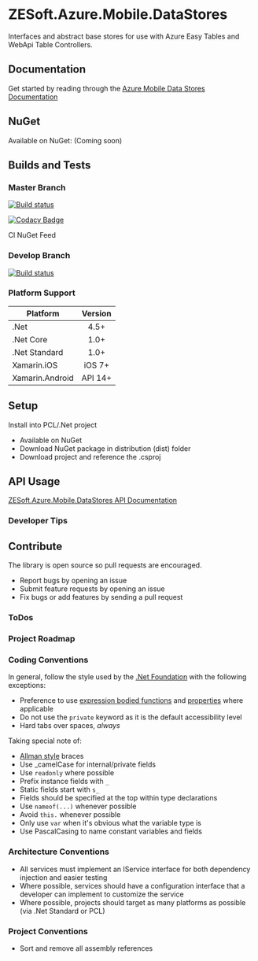 # ZESoft.Azure.Mobile.DataStores
Interfaces and abstract base stores for use with Azure Easy Tables and WebApi Table Controllers.

## Documentation
Get started by reading through the [Azure Mobile Data Stores Documentation](docs/README.md)

## NuGet
Available on NuGet: (Coming soon)

## Builds and Tests
### Master Branch
[![Build status](https://ci.appveyor.com/api/projects/status/s5o0ybwo10qr9eq7/branch/master?svg=true)](https://ci.appveyor.com/project/chriszumberge/zesoft-azure-mobile-datastores/branch/master)

[![Codacy Badge](https://api.codacy.com/project/badge/Grade/40faa1cc38ac407b8649a42f51edfedc)](https://www.codacy.com/app/chriszumberge/ZESoft.Azure.Mobile.DataStores?utm_source=github.com&amp;utm_medium=referral&amp;utm_content=chriszumberge/ZESoft.Azure.Mobile.DataStores&amp;utm_campaign=Badge_Grade)

CI NuGet Feed

### Develop Branch
[![Build status](https://ci.appveyor.com/api/projects/status/s5o0ybwo10qr9eq7/branch/develop?svg=true)](https://ci.appveyor.com/project/chriszumberge/zesoft-azure-mobile-datastores/branch/develop)

### Platform Support
|Platform       | Version  |
|---------------|:--------:|
|.Net           |   4.5+   |
|.Net Core      |   1.0+   |
|.Net Standard  |   1.0+   |
|Xamarin.iOS    |  iOS 7+  |
|Xamarin.Android|  API 14+ |

## Setup
Install into PCL/.Net project
- Available on NuGet
- Download NuGet package in distribution (dist) folder
- Download project and reference the .csproj

## API Usage
[ZESoft.Azure.Mobile.DataStores API Documentation](docs/ApiDocumentation.md)

### Developer Tips

## Contribute
The library is open source so pull requests are encouraged.
- Report bugs by opening an issue
- Submit feature requests by opening an issue
- Fix bugs or add features by sending a pull request

### ToDos 

### Project Roadmap

### Coding Conventions
In general, follow the style used by the [.Net Foundation](https://github.com/dotnet/corefx/blob/master/Documentation/coding-guidelines/coding-style.md)
with the following exceptions:
- Preference to use [expression bodied functions](https://docs.microsoft.com/en-us/dotnet/csharp/programming-guide/statements-expressions-operators/expression-bodied-members#methods)
and [properties](https://docs.microsoft.com/en-us/dotnet/csharp/programming-guide/statements-expressions-operators/expression-bodied-members#property-get-statements)
where applicable
- Do not use the ```private``` keyword as it is the default accessibility level
- Hard tabs over spaces, *always*

Taking special note of:
- [Allman style](https://en.wikipedia.org/wiki/Indent_style#Allman_style) braces
- Use _camelCase for internal/private fields
- Use ```readonly``` where possible
- Prefix instance fields with ```_```
- Static fields start with ```s_```
- Fields should be specified at the top within type declarations
- Use ```nameof(...)``` whenever possible
- Avoid ```this.``` whenever possible
- Only use ```var``` when it's obvious what the variable type is
- Use PascalCasing to name constant variables and fields

### Architecture Conventions
- All services must implement an IService interface for both dependency injection and easier testing
- Where possible, services should have a configuration interface that a developer can implement to customize the service
- Where possible, projects should target as many platforms as possible (via .Net Standard or PCL)

### Project Conventions
- Sort and remove all assembly references